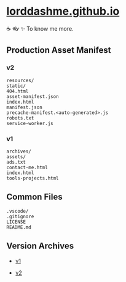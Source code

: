 # [lorddashme.github.io](https://lorddashme.github.io/)

:coffee: :eyeglasses: :sparkles: To know me more.

## Production Asset Manifest

### v2

```text
resources/
static/
404.html
asset-manifest.json
index.html
manifest.json
precache-manifest.<auto-generated>.js
robots.txt
service-worker.js
```

### v1

```text
archives/
assets/
ads.txt
contact-me.html
index.html
tools-projects.html
```

## Common Files

```text
.vscode/
.gitignore
LICENSE
README.md
```

## Version Archives

- [v1](v1/)

- [v2](v2/)
